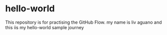 # hello-world
This repository is for practising the GitHub Flow.
my name is liv aguano and this iis my hello-world sample journey 
